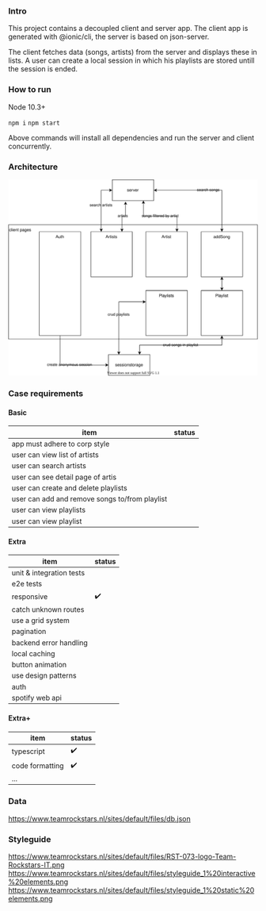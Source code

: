 ### Intro

This project contains a decoupled client and server app. The client app is generated with @ionic/cli, the server is based on json-server.

The client fetches data (songs, artists) from the server and displays these in lists. A user can create a local session in which his playlists are stored untill the session is ended.

### How to run

Node 10.3+

`npm i`
`npm start`

Above commands will install all dependencies and run the server and client concurrently.

### Architecture

![enter image description here](./docs/architecture.drawio.svg)


### Case requirements

#### Basic
| item | status |
|---|---|
| app must adhere to corp style  |   |
| user can view list of artists |  |
| user can search artists |  |
| user can see detail page of artis |  |
| user can create and delete playlists |  |
| user can add and remove songs to/from playlist |  |
| user can view playlists |  |
| user can view playlist |  |



#### Extra
| item | status |
|---|---|
| unit & integration tests |   |
| e2e tests |   |
| responsive | :heavy_check_mark: |
| catch unknown routes |   |
| use a grid system  |   |
| pagination  |   |
| backend error handling  |   |
| local caching  |   |
| button animation  |   |
| use design patterns  |   |
| auth |   |
| spotify web api |   |

#### Extra+
| item | status |
|---|---|
| typescript | :heavy_check_mark:  |
| code formatting | :heavy_check_mark:  |
| ... |   |

### Data
https://www.teamrockstars.nl/sites/default/files/db.json

### Styleguide
https://www.teamrockstars.nl/sites/default/files/RST-073-logo-Team-Rockstars-IT.png
https://www.teamrockstars.nl/sites/default/files/styleguide_1%20interactive%20elements.png
https://www.teamrockstars.nl/sites/default/files/styleguide_1%20static%20elements.png

